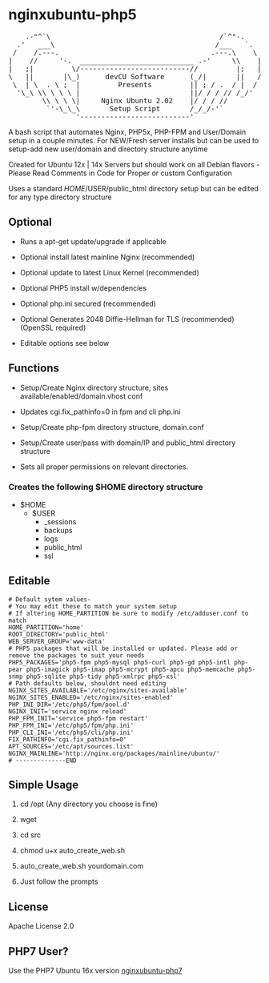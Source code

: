 # nginxubuntu-php5

<pre>
    .-"^`\                                        /`^"-.
  .'   ___\                                      /___   `.
 /    /.---.                                    .---.\    \
|    //     '-.  ___________________________ .-'     \\    |
|   ;|         \/--------------------------//         |;   |
\   ||       |\_)      devCU Software      (_/|       ||   /
 \  | \  . \ ;  |         Presents         || ; / .  / |  /
  '\_\ \\ \ \ \ |                          ||/ / / // /_/'
        \\ \ \ \|     Nginx Ubuntu 2.02    |/ / / //
         `'-\_\_\       Setup Script       /_/_/-'`
                '--------------------------'
</pre>

A bash script that automates Nginx, PHP5x,  PHP-FPM and User/Domain setup in a couple minutes. For NEW/Fresh server installs but can be used to setup-add new user/domain and directory structure anytime

Created for Ubuntu 12x | 14x Servers but should work on all Debian flavors - Please Read Comments in Code for Proper or custom Configuration

Uses a standard $HOME/$USER/public_html directory setup but can be edited for any type directory structure

## Optional

- Runs a apt-get update/upgrade if applicable

- Optional install latest mainline Nginx (recommended)

- Optional update to latest Linux Kernel (recommended)

- Optional PHP5 install w/dependencies

- Optional php.ini secured (recommended)

- Optional Generates 2048 Diffie-Hellman for TLS (recommended)(OpenSSL required)

- Editable options see below

## Functions

- Setup/Create Nginx directory structure, sites available/enabled/domain.vhost conf

- Updates cgi.fix_pathinfo=0 in fpm and cli php.ini

- Setup/Create php-fpm directory structure, domain.conf

- Setup/Create user/pass with domain/IP and public_html directory structure

- Sets all proper permissions on relevant directories.


### Creates the following $HOME directory structure

- $HOME
    - $USER
        - _sessions
        - backups
        - logs
        - public_html
        - ssl
        
        
## Editable
```shell
# Default sytem values-
# You may edit these to match your system setup
# If altering HOME_PARTITION be sure to modify /etc/adduser.conf to match
HOME_PARTITION='home'
ROOT_DIRECTORY='public_html'
WEB_SERVER_GROUP='www-data'
# PHP5 packages that will be installed or updated. Please add or remove the packages to suit your needs
PHP5_PACKAGES='php5-fpm php5-mysql php5-curl php5-gd php5-intl php-pear php5-imagick php5-imap php5-mcrypt php5-apcu php5-memcache php5-snmp php5-sqlite php5-tidy php5-xmlrpc php5-xsl'
# Path defaults below, shouldnt need editing
NGINX_SITES_AVAILABLE='/etc/nginx/sites-available'
NGINX_SITES_ENABLED='/etc/nginx/sites-enabled'
PHP_INI_DIR='/etc/php5/fpm/pool.d'
NGINX_INIT='service nginx reload'
PHP_FPM_INIT='service php5-fpm restart'
PHP_FPM_INI='/etc/php5/fpm/php.ini'
PHP_CLI_INI='/etc/php5/cli/php.ini'
FIX_PATHINFO='cgi.fix_pathinfo=0'
APT_SOURCES='/etc/apt/sources.list'
NGINX_MAINLINE='http://nginx.org/packages/mainline/ubuntu/'
# --------------END 
```

## Simple Usage

1. cd /opt  (Any directory you choose is fine)

2. wget

3. cd src

4. chmod u+x auto_create_web.sh

5. auto_create_web.sh yourdomain.com

6. Just follow the prompts

## License

Apache License 2.0

## PHP7 User?

Use the PHP7 Ubuntu 16x version [nginxubuntu-php7](https://github.com/GaryCornell/nginxubuntu-php7)
